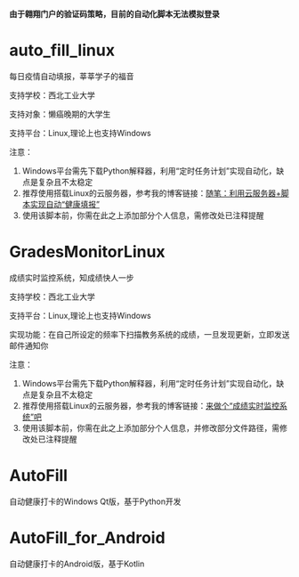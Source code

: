 **由于翱翔门户的验证码策略，目前的自动化脚本无法模拟登录**
# auto_fill_linux
每日疫情自动填报，莘莘学子的福音

支持学校：西北工业大学

支持对象：懒癌晚期的大学生

支持平台：Linux,理论上也支持Windows

注意：

1. Windows平台需先下载Python解释器，利用“定时任务计划”实现自动化，缺点是复杂且不太稳定
2. 推荐使用搭载Linux的云服务器，参考我的博客链接：[随笔：利用云服务器+脚本实现自动“健康填报”](https://caveallegory.cn/2022/07/%e9%9a%8f%e7%ac%94%ef%bc%9a%e5%88%a9%e7%94%a8%e4%ba%91%e6%9c%8d%e5%8a%a1%e5%99%a8%e8%84%9a%e6%9c%ac%e5%ae%9e%e7%8e%b0%e8%87%aa%e5%8a%a8%e5%81%a5%e5%ba%b7%e5%a1%ab%e6%8a%a5/)
3. 使用该脚本前，你需在此之上添加部分个人信息，需修改处已注释提醒
# GradesMonitorLinux
成绩实时监控系统，知成绩快人一步

支持学校：西北工业大学

支持平台：Linux,理论上也支持Windows

实现功能：在自己所设定的频率下扫描教务系统的成绩，一旦发现更新，立即发送邮件通知你

注意：

1. Windows平台需先下载Python解释器，利用“定时任务计划”实现自动化，缺点是复杂且不太稳定
2. 推荐使用搭载Linux的云服务器，参考我的博客链接：[来做个“成绩实时监控系统”吧
](https://caveallegory.cn/2022/07/%e6%9d%a5%e5%81%9a%e4%b8%aa%e6%88%90%e7%bb%a9%e5%ae%9e%e6%97%b6%e7%9b%91%e6%8e%a7%e7%b3%bb%e7%bb%9f%e5%90%a7/)
3. 使用该脚本前，你需在此之上添加部分个人信息，并修改部分文件路径，需修改处已注释提醒
# AutoFill
自动健康打卡的Windows Qt版，基于Python开发
# AutoFill_for_Android
自动健康打卡的Android版，基于Kotlin
